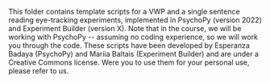 This folder contains template scripts for a VWP and a single sentence reading eye-tracking experiments, implemented in PsychoPy (version 2022) and Experiment Builder (version X). Note that in the course, we will be working with PsychoPy -- assuming no coding experience, so we will work you through the code. These scripts have been developed by Esperanza Badaya (PsychoPy) and Mariia Baltais (Experiment Builder) and are under a Creative Commons license. Were you to use them for your personal use, please refer to us.
